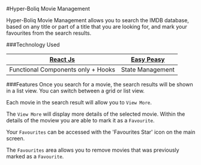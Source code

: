 #Hyper-Boliq Movie Management

Hyper-Boliq Movie Management allows you to search the IMDB database, based on any title or part of a title that you are looking for, and mark your favourites from the search results.

###Technology Used

| [React Js](https://reactjs.org/) | [Easy Peasy](https://easy-peasy.vercel.app/)
| --- | ---
| Functional Components only + Hooks | State Management


###Features
Once you search for a movie, the search results will be shown in a list view. You can switch between a grid or list view.

Each movie in the search result will allow you to `View More`. 

The `View More` will display more details of the selected movie. Within the details of the moview you are able to mark it as a `Favourite`.

Your `Favourites` can be accessed with the 'Favourites Star' icon on the main screen.

The `Favourites` area allows you to remove movies that was previously marked as a `Favourite`.